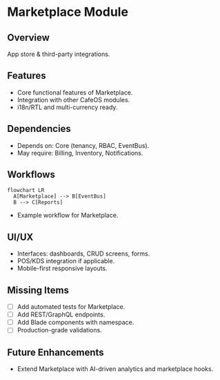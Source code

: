 # Marketplace Module

## Overview
App store & third-party integrations.

## Features
- Core functional features of Marketplace.
- Integration with other CafeOS modules.
- i18n/RTL and multi-currency ready.

## Dependencies
- Depends on: Core (tenancy, RBAC, EventBus).
- May require: Billing, Inventory, Notifications.

## Workflows
```mermaid
flowchart LR
  A[Marketplace] --> B[EventBus]
  B --> C[Reports]
```
- Example workflow for Marketplace.

## UI/UX
- Interfaces: dashboards, CRUD screens, forms.
- POS/KDS integration if applicable.
- Mobile-first responsive layouts.

## Missing Items
- [ ] Add automated tests for Marketplace.
- [ ] Add REST/GraphQL endpoints.
- [ ] Add Blade components with namespace.
- [ ] Production-grade validations.

## Future Enhancements
- Extend Marketplace with AI-driven analytics and marketplace hooks.

